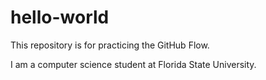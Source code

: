 # hello-world
This repository is for practicing the GitHub Flow.

I am a computer science student at Florida State University.
